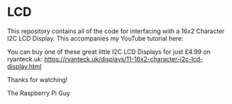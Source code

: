 # LCD
This repository contains all of the code for interfacing with a 16x2 Character I2C LCD Display. This accompanies my YouTube tutorial here:

You can buy one of these great little I2C LCD Displays for just £4.99 on ryanteck.uk: https://ryanteck.uk/displays/11-16x2-character-i2c-lcd-display.html

Thanks for watching!

The Raspberry Pi Guy
